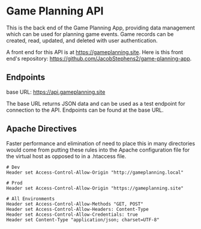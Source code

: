 # Game Planning API

This is the back end of the Game Planning App, providing data management which can be used for planning game events. Game records can be created, read, updated, and deleted with user authentication.

A front end for this API is at https://gameplanning.site. Here is this front end's repository: https://github.com/JacobStephens2/game-planning-app.

## Endpoints

base URL: https://api.gameplanning.site

The base URL returns JSON data and can be used as a test endpoint for connection to the API. Endpoints can be found at the base URL.

## Apache Directives

Faster performance and elimination of need to place this in many directories would come from putting these rules into the Apache configuration file for the virtual host as opposed to in a .htaccess file.

```
# Dev
Header set Access-Control-Allow-Origin "http://gameplanning.local"

# Prod
Header set Access-Control-Allow-Origin "https://gameplanning.site"

# All Environments
Header set Access-Control-Allow-Methods "GET, POST"
Header set Access-Control-Allow-Headers: Content-Type
Header set Access-Control-Allow-Credentials: true
Header set Content-Type "application/json; charset=UTF-8"
```
